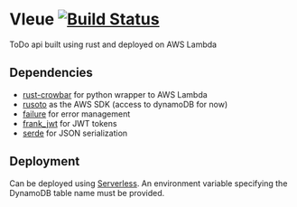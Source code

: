 #  Vleue [![Build Status](https://travis-ci.org/mockersf/Vleue.svg?branch=master)](https://travis-ci.org/mockersf/Vleue)

ToDo api built using rust and deployed on AWS Lambda


## Dependencies
* [rust-crowbar](https://github.com/ilianaw/rust-crowbar) for python wrapper to AWS Lambda
* [rusoto](https://github.com/rusoto/rusoto) as the AWS SDK (access to dynamoDB for now)
* [failure](https://github.com/withoutboats/failure) for error management
* [frank_jwt](https://github.com/GildedHonour/frank_jwt) for JWT tokens
* [serde](https://github.com/serde-rs/serde) for JSON serialization


## Deployment

Can be deployed using [Serverless](https://serverless.com). An environment variable specifying the DynamoDB table name must be provided.

